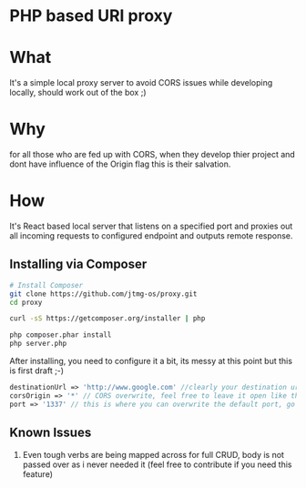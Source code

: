 PHP based URI proxy
================================================
# What
It's a simple local proxy server to avoid CORS issues while developing locally, should work out of the box ;)

# Why

for all those who are fed up with CORS, when they develop thier project and dont have influence of the Origin flag this is their salvation.

# How
It's React based local server that listens on a specified port and proxies out all incoming requests to configured endpoint and outputs remote response.

## Installing via Composer

```bash
# Install Composer
git clone https://github.com/jtmg-os/proxy.git
cd proxy

curl -sS https://getcomposer.org/installer | php

php composer.phar install
php server.php
```

After installing, you need to configure it a bit, its messy at this point but this is first draft ;-)

```php
destinationUrl => 'http://www.google.com' //clearly your destination url
corsOrigin => '*' // CORS overwrite, feel free to leave it open like this or set to your specific or even mess around
port => '1337' // this is where you can overwrite the default port, go nuts ;)

```
## Known Issues

1. Even tough verbs are being mapped across for full CRUD, body is not passed over as i never needed it (feel free to contribute if you need this feature)
